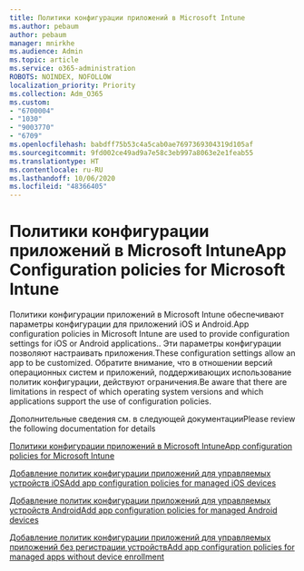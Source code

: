 ```yaml
---
title: Политики конфигурации приложений в Microsoft Intune
ms.author: pebaum
author: pebaum
manager: mnirkhe
ms.audience: Admin
ms.topic: article
ms.service: o365-administration
ROBOTS: NOINDEX, NOFOLLOW
localization_priority: Priority
ms.collection: Adm_O365
ms.custom:
- "6700004"
- "1030"
- "9003770"
- "6709"
ms.openlocfilehash: babdff75b53c4a5cab0ae7697369304319d105af
ms.sourcegitcommit: 9fd002ce49ad9a7e58c3eb997a8063e2e1feab55
ms.translationtype: HT
ms.contentlocale: ru-RU
ms.lasthandoff: 10/06/2020
ms.locfileid: "48366405"
---
```

# <a name="app-configuration-policies-for-microsoft-intune"></a><span data-ttu-id="16e3c-102">Политики конфигурации приложений в Microsoft Intune</span><span class="sxs-lookup"><span data-stu-id="16e3c-102">App Configuration policies for Microsoft Intune</span></span>

<span data-ttu-id="16e3c-103">Политики конфигурации приложений в Microsoft Intune обеспечивают параметры конфигурации для приложений iOS и Android.</span><span class="sxs-lookup"><span data-stu-id="16e3c-103">App configuration policies in Microsoft Intune are used to provide configuration settings for iOS or Android applications..</span></span> <span data-ttu-id="16e3c-104">Эти параметры конфигурации позволяют настраивать приложения.</span><span class="sxs-lookup"><span data-stu-id="16e3c-104">These configuration settings allow an app to be customized.</span></span> <span data-ttu-id="16e3c-105">Обратите внимание, что в отношении версий операционных систем и приложений, поддерживающих использование политик конфигурации, действуют ограничения.</span><span class="sxs-lookup"><span data-stu-id="16e3c-105">Be aware that there are limitations in respect of which operating system versions and which applications support the use of configuration policies.</span></span>

<span data-ttu-id="16e3c-106">Дополнительные сведения см. в следующей документации</span><span class="sxs-lookup"><span data-stu-id="16e3c-106">Please review the following documentation for details</span></span>

[<span data-ttu-id="16e3c-107">Политики конфигурации приложений в Microsoft Intune</span><span class="sxs-lookup"><span data-stu-id="16e3c-107">App configuration policies for Microsoft Intune</span></span>](https://docs.microsoft.com/intune/app-configuration-policies-overview)  

[<span data-ttu-id="16e3c-108">Добавление политик конфигурации приложений для управляемых устройств iOS</span><span class="sxs-lookup"><span data-stu-id="16e3c-108">Add app configuration policies for managed iOS devices</span></span>](https://docs.microsoft.com/intune/app-configuration-policies-use-ios)  

[<span data-ttu-id="16e3c-109">Добавление политик конфигурации приложений для управляемых устройств Android</span><span class="sxs-lookup"><span data-stu-id="16e3c-109">Add app configuration policies for managed Android devices</span></span>](https://docs.microsoft.com/intune/app-configuration-policies-use-android)

[<span data-ttu-id="16e3c-110">Добавление политик конфигурации приложений для управляемых приложений без регистрации устройств</span><span class="sxs-lookup"><span data-stu-id="16e3c-110">Add app configuration policies for managed apps without device enrollment</span></span>](https://docs.microsoft.com/intune/app-configuration-policies-managed-app)
